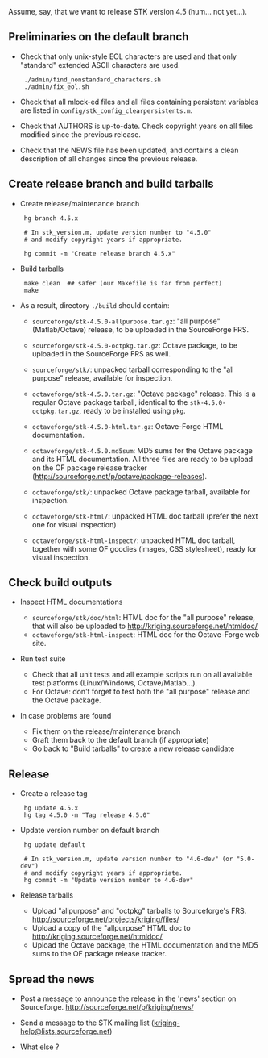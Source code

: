 Assume, say, that we want to release STK version 4.5 (hum... not yet...).


## Preliminaries on the default branch

 * Check that only unix-style EOL characters are used and that only "standard"
   extended ASCII characters are used.
   
        ./admin/find_nonstandard_characters.sh
        ./admin/fix_eol.sh

 * Check that all mlock-ed files and all files containing persistent variables
   are listed in `config/stk_config_clearpersistents.m`.

 * Check that AUTHORS is up-to-date. Check copyright years on all files modified
   since the previous release.
 
 * Check that the NEWS file has been updated, and contains a clean description 
   of all changes since the previous release.


## Create release branch and build tarballs

 * Create release/maintenance branch

        hg branch 4.5.x

        # In stk_version.m, update version number to "4.5.0"
        # and modify copyright years if appropriate.

        hg commit -m "Create release branch 4.5.x"

 * Build tarballs
 
        make clean  ## safer (our Makefile is far from perfect)
        make
        
 * As a result, directory `./build` should contain:
 
   * `sourceforge/stk-4.5.0-allpurpose.tar.gz`: "all purpose" (Matlab/Octave)
      release, to be uploaded in the SourceForge FRS.
   * `sourceforge/stk-4.5.0-octpkg.tar.gz`: Octave package, to be uploaded
      in the SourceForge FRS as well.

   * `sourceforge/stk/`: unpacked tarball corresponding to the "all purpose"
      release, available for inspection.

   * `octaveforge/stk-4.5.0.tar.gz`: "Octave package" release. This is a regular
     Octave package tarball, identical to the `stk-4.5.0-octpkg.tar.gz`, ready
     to be installed using `pkg`.
   * `octaveforge/stk-4.5.0-html.tar.gz`: Octave-Forge HTML documentation.
   * `octaveforge/stk-4.5.0.md5sum`: MD5 sums for the Octave package and its HTML
     documentation. All three files are ready to be upload on the OF package
     release tracker (http://sourceforge.net/p/octave/package-releases).

   * `octaveforge/stk/`: unpacked Octave package tarball, available for inspection.
   * `octaveforge/stk-html/`: unpacked HTML doc tarball (prefer the next one for
     visual inspection)
   * `octaveforge/stk-html-inspect/`: unpacked HTML doc tarball, together with some
     OF goodies (images, CSS stylesheet), ready for visual inspection.

## Check build outputs

 * Inspect HTML documentations
   * `sourceforge/stk/doc/html`: HTML doc for the "all purpose" release,
      that will also be uploaded to <http://kriging.sourceforge.net/htmldoc/>
   * `octaveforge/stk-html-inspect`: HTML doc for the Octave-Forge web site.
   
 * Run test suite
   * Check that all unit tests and all example scripts run on all available test
     platforms (Linux/Windows, Octave/Matlab...).
   * For Octave: don't forget to test both the "all purpose" release and the
     Octave package.
 
 * In case problems are found
   * Fix them on the release/maintenance branch
   * Graft them back to the default branch (if appropriate)
   * Go back to "Build tarballs" to create a new release candidate
 

## Release

 * Create a release tag
 
        hg update 4.5.x
        hg tag 4.5.0 -m "Tag release 4.5.0"
        
 * Update version number on default branch

        hg update default
                
        # In stk_version.m, update version number to "4.6-dev" (or "5.0-dev")
        # and modify copyright years if appropriate.
        hg commit -m "Update version number to 4.6-dev"

 * Release tarballs
   * Upload "allpurpose" and "octpkg" tarballs to Sourceforge's FRS.
       <http://sourceforge.net/projects/kriging/files/>
   * Upload a copy of the "allpurpose" HTML doc to 
       <http://kriging.sourceforge.net/htmldoc/>
   * Upload the Octave package, the HTML documentation and the MD5 sums to the OF
     package release tracker.

## Spread the news

 * Post a message to announce the release in the 'news' section on Sourceforge.
     <http://sourceforge.net/p/kriging/news/>

 * Send a message to the STK mailing list (kriging-help@lists.sourceforge.net)
 
 * What else ?

